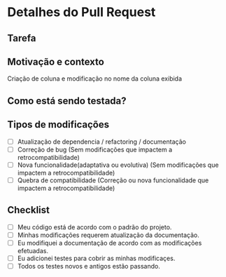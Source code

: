 # Detalhes do Pull Request

## Tarefa
<!--- Texto descritivo da tarefa -->
<!--- Todos os pull requests devem estar referenciando alguma tarefa aberta na planilha. -->
<!--- Caso não esteja, crie. -->

## Motivação e contexto
Criação de coluna e modificação no nome da coluna exibida
<!--- Por que essa modificação é necessária? Qual problema ela resolve? -->

## Como está sendo testada?
<!--- Por favor, descreva em detalhes como você está testando suas modificaçes. -->
<!--- Inclua detalhes do ambiente que você está testando e dos testes que você está executando -->

## Tipos de modificações

<!--- Quais os tipos de modificações estão includas no seu código? Coloque um `x` em todas as opções que se aplicam. -->

- [ ] Atualização de dependencia / refactoring / documentação
- [ ] Correção de bug (Sem modificações que impactem a retrocompatibilidade)
- [ ] Nova funcionalidade(adaptativa ou evolutiva) (Sem modificações que impactem a retrocompatibilidade)
- [ ] Quebra de compatibilidade (Correção ou nova funcionalidade que impactem a retrocompatibilidade)

## Checklist

<!--- Coloque um `x`em todas as opções aplicáveis. -->
<!--- Se você estiver com alguma dúvida sobre qualquer uma das opções, não exite em perguntar. Estamos aqui para ajudar!-->

- [ ] Meu código está de acordo com o padrão do projeto.
- [ ] Minhas modificações requerem atualização da documentação.
- [ ] Eu modifiquei a documentação de acordo com as modificações efetuadas.
- [ ] Eu adicionei testes para cobrir as minhas modificaçes.
- [ ] Todos os testes novos e antigos estão passando.
